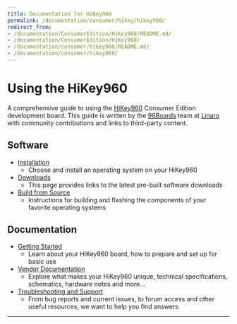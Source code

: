 ```yaml
---
title: Documentation for HiKey960
permalink: /documentation/consumer/hikey/hikey960/
redirect_from:
- /documentation/ConsumerEdition/HiKey960/README.md/
- /documentation/ConsumerEdition/HiKey960/
- /documentation/consumer/hikey960/README.md/
- /documentation/consumer/hikey960/
---
```

# Using the HiKey960

A comprehensive guide to using the [HiKey960](https://www.96boards.org/product/hikey960/) Consumer Edition development board. This guide is written by the [96Boards](https://www.96boards.org) team at [Linaro](http://www.linaro.org) with community contributions and links to third-party content.

## Software

- [Installation](installation/)
   - Choose and install an operating system on your HiKey960
- [Downloads](downloads/)
   - This page provides links to the latest pre-built software downloads
- [Build from Source](build/)
   - Instructions for building and flashing the components of your favorite operating systems

## Documentation

- [Getting Started](getting-started/)
   - Learn about your HiKey960 board, how to prepare and set up for basic use
- [Vendor Documentation](hardware-docs/)
   - Explore what makes your HiKey960 unique, technical specifications, schematics, hardware notes and more...
- [Troubleshooting and Support](support/)
   - From bug reports and current issues, to forum access and other useful resources, we want to help you find answers   

***
